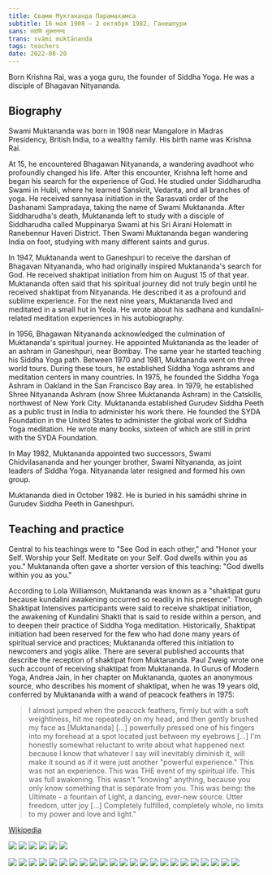 ```yaml
---
title: Свами Муктананда Парамахамса
subtitle: 16 мая 1908 – 2 октября 1982, Ганешпури
sans: स्वामि मुक्तानन्द​
trans: svāmi muktānanda
tags: teachers
date: 2022-08-20
---
```


Born Krishna Rai, was a yoga guru, the founder of Siddha Yoga. He was a disciple of Bhagavan Nityananda.

## Biography

Swami Muktananda was born in 1908 near Mangalore in Madras Presidency, British India, to a wealthy family. His birth name was Krishna Rai.

At 15, he encountered Bhagawan Nityananda, a wandering avadhoot who profoundly changed his life. After this encounter, Krishna left home and began his search for the experience of God. He studied under Siddharudha Swami in Hubli, where he learned Sanskrit, Vedanta, and all branches of yoga. He received sannyasa initiation in the Sarasvati order of the Dashanami Sampradaya, taking the name of Swami Muktananda. After Siddharudha's death, Muktananda left to study with a disciple of Siddharudha called Muppinarya Swami at his Sri Airani Holematt in Ranebennur Haveri District. Then Swami Muktananda began wandering India on foot, studying with many different saints and gurus.

In 1947, Muktananda went to Ganeshpuri to receive the darshan of Bhagavan Nityananda, who had originally inspired Muktananda's search for God. He received shaktipat initiation from him on August 15 of that year. Muktananda often said that his spiritual journey did not truly begin until he received shaktipat from Nityananda. He described it as a profound and sublime experience. For the next nine years, Muktananda lived and meditated in a small hut in Yeola. He wrote about his sadhana and kundalini-related meditation experiences in his autobiography.

In 1956, Bhagawan Nityananda acknowledged the culmination of Muktananda's spiritual journey. He appointed Muktananda as the leader of an ashram in Ganeshpuri, near Bombay. The same year he started teaching his Siddha Yoga path. Between 1970 and 1981, Muktananda went on three world tours. During these tours, he established Siddha Yoga ashrams and meditation centers in many countries. In 1975, he founded the Siddha Yoga Ashram in Oakland in the San Francisco Bay area. In 1979, he established Shree Nityananda Ashram (now Shree Muktananda Ashram) in the Catskills, northwest of New York City. Muktananda established Gurudev Siddha Peeth as a public trust in India to administer his work there. He founded the SYDA Foundation in the United States to administer the global work of Siddha Yoga meditation. He wrote many books, sixteen of which are still in print with the SYDA Foundation.

In May 1982, Muktananda appointed two successors, Swami Chidvilasananda and her younger brother, Swami Nityananda, as joint leaders of Siddha Yoga. Nityananda later resigned and formed his own group.

Muktananda died in October 1982. He is buried in his samādhi shrine in Gurudev Siddha Peeth in Ganeshpuri. 

## Teaching and practice

Central to his teachings were to "See God in each other," and "Honor your Self. Worship your Self. Meditate on your Self. God dwells within you as you." Muktananda often gave a shorter version of this teaching: "God dwells within you as you."

According to Lola Williamson, Muktananda was known as a "shaktipat guru because kundalini awakening occurred so readily in his presence". Through Shaktipat Intensives participants were said to receive shaktipat initiation, the awakening of Kundalini Shakti that is said to reside within a person, and to deepen their practice of Siddha Yoga meditation. Historically, Shaktipat initiation had been reserved for the few who had done many years of spiritual service and practices; Muktananda offered this initiation to newcomers and yogis alike. There are several published accounts that describe the reception of shaktipat from Muktananda. Paul Zweig wrote one such account of receiving shaktipat from Muktananda. In Gurus of Modern Yoga, Andrea Jain, in her chapter on Muktananda, quotes an anonymous source, who describes his moment of shaktipat, when he was 19 years old, conferred by Muktananda with a wand of peacock feathers in 1975:

> I almost jumped when the peacock feathers, firmly but with a soft weightiness, hit me repeatedly on my head, and then gently brushed my face as [Muktananda] [...] powerfully pressed one of his fingers into my forehead at a spot located just between my eyebrows [...] I'm honestly somewhat reluctant to write about what happened next because I know that whatever I say will inevitably diminish it, will make it sound as if it were just another "powerful experience." This was not an experience. This was THE event of my spiritual life. This was full awakening. This wasn't "knowing" anything, because you only know something that is separate from you. This was being: the Ultimate - a fountain of Light, a dancing, ever-new source. Utter freedom, utter joy [...] Completely fulfilled, completely whole, no limits to my power and love and light."


[Wikipedia](https://en.wikipedia.org/wiki/Muktananda)

![](./muktananda-1.jpg)
![](./muktananda-2.jpg)
![](./muktananda-3.jpg)
![](./muktananda-4.jpg)
![](./muktananda-5.png)
![](./muktananda-6.jpg)

![](./muktananda-7.jpg)
![](./muktananda-8.jpg)
![](./muktananda-9.jpg)
![](./muktananda-10.jpg)
![](./muktananda-11.jpg)
![](./muktananda-12.jpg)
![](./muktananda-13.jpg)
![](./muktananda-14.jpg)
![](./muktananda-15.jpg)
![](./muktananda-16.jpg)
![](./muktananda-17.png)
![](./muktananda-18.jpg)
![](./muktananda-19.jpg)
![](./muktananda-20.png)
![](./muktananda-21.jpg)
![](./muktananda-22.jpg)
![](./muktananda-23.jpg)
![](./muktananda-24-ram-das.jpg)
![](./muktananda-25.jpg)
![](./muktananda-26.jpg)
![](./muktananda-27.jpg)
![](./muktananda-28.jpg)
![](./muktananda-29.jpg)